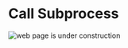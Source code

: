 # Call Subprocess

![web page is under construction](https://docimages.blob.core.chinacloudapi.cn/images/commingsoon20210514.jpg)
